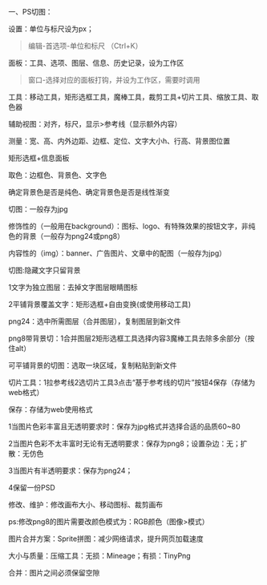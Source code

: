 一、PS切图：

设置：单位与标尺设为px；

> 编辑-首选项-单位和标尺 （Ctrl+K）

面板：工具、选项、图层、信息、历史记录，设为工作区

> 窗口-选择对应的面板打钩，并设为工作区，需要时调用

工具：移动工具，矩形选框工具，魔棒工具，裁剪工具+切片工具、缩放工具、取色器

辅助视图：对齐，标尺，显示&gt;参考线（显示额外内容）

测量：宽、高、内外边距、边框、定位、文字大小h、行高、背景图位置

矩形选框+信息面板

取色：边框色、背景色、文字色

确定背景色是否是纯色、确定背景色是否是线性渐变

切图：一般存为jpg

修饰性的（一般用在background）：图标、logo、有特殊效果的按钮文字，非纯色的背景（一般存为png24或png8）

内容性的（img）：banner、广告图片、文章中的配图（一般存为jpg）

切图:隐藏文字只留背景

1文字为独立图层：去掉文字图层眼睛图标

2平铺背景覆盖文字：矩形选框+自由变换\(或使用移动工具\)

png24：选中所需图层（合并图层），复制图层到新文件

png8带背景切：1合并图层2矩形选框工具选择内容3魔棒工具去除多余部分（按住alt）

可平铺背景的切图：选取一块区域，复制粘贴到新文件

切片工具：1拉参考线2选切片工具3点击“基于参考线的切片”按钮4保存（存储为web格式）

保存：存储为web使用格式

1当图片色彩丰富且无透明要求时：保存为jpg格式并选择合适的品质60~80

2当图片色彩不太丰富时无论有无透明要求：保存为png8；设置杂边：无；扩散：无仿色

3当图片有半透明要求：保存为png24；

4保留一份PSD

修改、维护：修改画布大小、移动图标、裁剪画布

ps:修改png8的图片需要改颜色模式为：RGB颜色（图像&gt;模式）

图片合并方案：Sprite拼图：减少网络请求，提升网页加载速度

大小与质量：压缩工具：无损：Mineage；有损：TinyPng

合并：图片之间必须保留空隙



